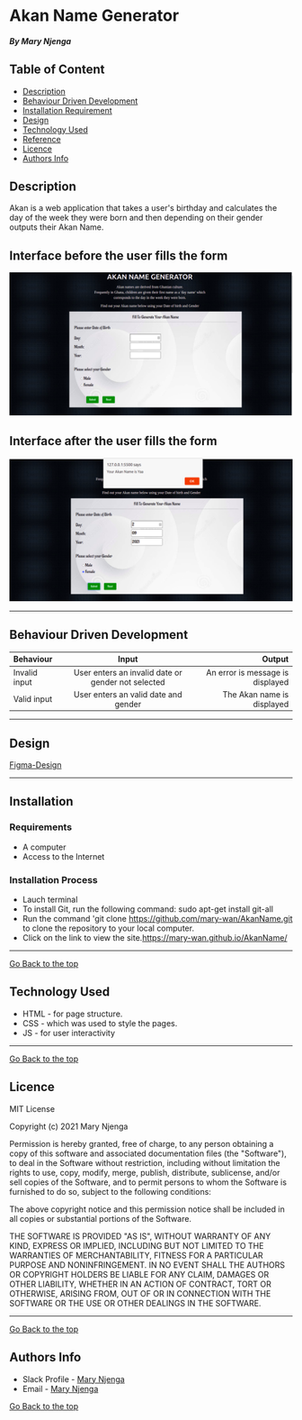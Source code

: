 # Akan Name Generator
##### By Mary Njenga
## Table of Content
+ [Description](#description)
+ [Behaviour Driven Development](#Behaviour-Driven-Development)
+ [Installation Requirement](#Installation)
+ [Design](#design)
+ [Technology Used](#technology-used)
+ [Reference](#reference)
+ [Licence](#licence)
+ [Authors Info](#author-Info)
## Description
Akan is a web application that takes a user's birthday and calculates the day of the week they were born and then depending on their gender outputs their Akan Name.
## Interface before the user fills the form
![Project Image](img/before.png)
##  Interface after the user fills the form
 ![Project Image](img/after.png)

****
## Behaviour Driven Development
| Behaviour      | Input     | Output     |
| :------------- | :----------: | -----------: |
|  Invalid input    | User enters an invalid date or gender not selected  | An error is message is displayed    |
|  Valid input    | User enters an valid date and gender    | The Akan name is displayed    |

****
## Design
[Figma-Design](https://www.figma.com/file/KaegeL9fScmYUJ3mHCreFL/Akan-Names?node-id=1%3A2)
****
## Installation
### Requirements
* A computer
* Access to the Internet
### Installation Process
* Lauch terminal
* To install Git, run the following command: sudo apt-get install git-all
* Run the command 'git clone https://github.com/mary-wan/AkanName.git to clone the repository to your local computer.
* Click on the link to view the site.https://mary-wan.github.io/AkanName/
****
[Go Back to the top](#akan-Name-Generator)
## Technology Used
* HTML - for page structure.
* CSS - which was used to style the pages.
* JS - for user interactivity

****
[Go Back to the top](#akan-Name-Generator)
## Licence
MIT License

Copyright (c) 2021 Mary Njenga

Permission is hereby granted, free of charge, to any person obtaining a copy
of this software and associated documentation files (the "Software"), to deal
in the Software without restriction, including without limitation the rights
to use, copy, modify, merge, publish, distribute, sublicense, and/or sell
copies of the Software, and to permit persons to whom the Software is
furnished to do so, subject to the following conditions:

The above copyright notice and this permission notice shall be included in all
copies or substantial portions of the Software.

THE SOFTWARE IS PROVIDED "AS IS", WITHOUT WARRANTY OF ANY KIND, EXPRESS OR
IMPLIED, INCLUDING BUT NOT LIMITED TO THE WARRANTIES OF MERCHANTABILITY,
FITNESS FOR A PARTICULAR PURPOSE AND NONINFRINGEMENT. IN NO EVENT SHALL THE
AUTHORS OR COPYRIGHT HOLDERS BE LIABLE FOR ANY CLAIM, DAMAGES OR OTHER
LIABILITY, WHETHER IN AN ACTION OF CONTRACT, TORT OR OTHERWISE, ARISING FROM,
OUT OF OR IN CONNECTION WITH THE SOFTWARE OR THE USE OR OTHER DEALINGS IN THE
SOFTWARE.


****
[Go Back to the top](#akan-Name-Generator)
## Authors Info
* Slack Profile - [Mary Njenga](https://app.slack.com/client/T077KKCG6/GLRQR61NW/user_profile/U027VKL1WLT?cdn_fallback=1)
* Email - [Mary Njenga](mary.njenga@student.moringaschool.com)

[Go Back to the top](#akan-Name-Generator)